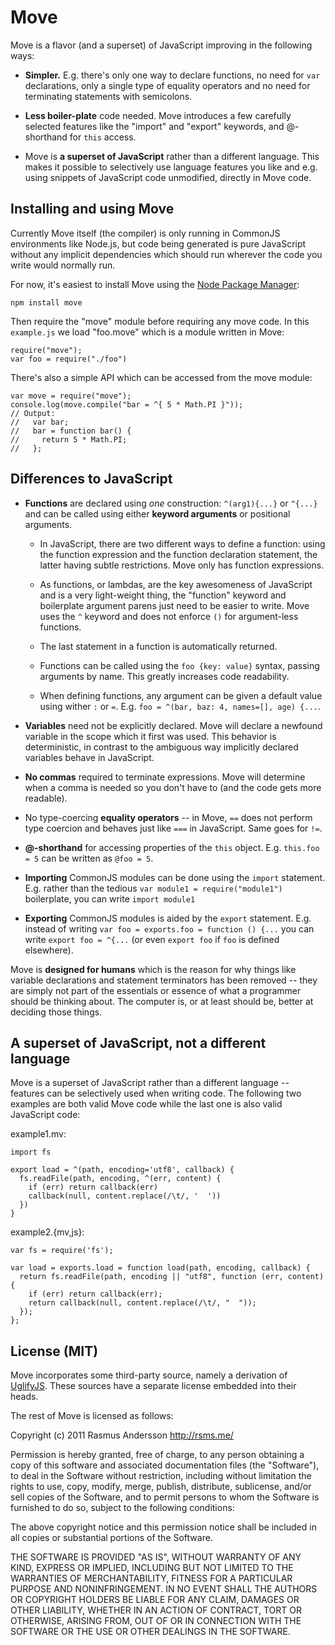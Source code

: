 # Move

Move is a flavor (and a superset) of JavaScript improving in the following ways:

- **Simpler.** E.g. there's only one way to declare functions, no need for `var` declarations, only a single type of equality operators and no need for terminating statements with semicolons.

- **Less boiler-plate** code needed. Move introduces a few carefully selected features like the "import" and "export" keywords, and @-shorthand for `this` access.

- Move is **a superset of JavaScript** rather than a different language. This makes it possible to selectively use language features you like and e.g. using snippets of JavaScript code unmodified, directly in Move code.

## Installing and using Move

Currently Move itself (the compiler) is only running in CommonJS environments like Node.js, but code being generated is pure JavaScript without any implicit dependencies which should run wherever the code you write would normally run.

For now, it's easiest to install Move using the [Node Package Manager](http://npmjs.org/):

    npm install move

Then require the "move" module before requiring any move code. In this `example.js` we load "foo.move" which is a module written in Move:

    require("move");
    var foo = require("./foo")

There's also a simple API which can be accessed from the move module:

    var move = require("move");
    console.log(move.compile("bar = ^{ 5 * Math.PI }"));
    // Output:
    //   var bar;
    //   bar = function bar() {
    //     return 5 * Math.PI;
    //   };

## Differences to JavaScript

- **Functions** are declared using *one* construction: `^(arg1){...}` or `^{...}` and can be called using either **keyword arguments** or positional arguments.
  
  - In JavaScript, there are two different ways to define a function: using the function expression and the function declaration statement, the latter having subtle restrictions. Move only has function expressions.
  
  - As functions, or lambdas, are the key awesomeness of JavaScript and is a very light-weight thing, the "function" keyword and boilerplate argument parens just need to be easier to write. Move uses the `^` keyword and does not enforce `()` for argument-less functions.

  - The last statement in a function is automatically returned.
  
  - Functions can be called using the `foo {key: value}` syntax, passing arguments by name. This greatly increases code readability.
  
  - When defining functions, any argument can be given a default value using wither `:` or `=`. E.g. `foo = ^(bar, baz: 4, names=[], age) {...`.

- **Variables** need not be explicitly declared. Move will declare a newfound variable in the scope which it first was used. This behavior is deterministic, in contrast to the ambiguous way implicitly declared variables behave in JavaScript.

- **No commas** required to terminate expressions. Move will determine when a comma is needed so you don't have to (and the code gets more readable).

- No type-coercing **equality operators** -- in Move, `==` does not perform type coercion and behaves just like `===` in JavaScript. Same goes for `!=`.

- **@-shorthand** for accessing properties of the `this` object. E.g. `this.foo = 5` can be written as `@foo = 5`.

- **Importing** CommonJS modules can be done using the `import` statement. E.g. rather than the tedious `var module1 = require("module1")` boilerplate, you can write `import module1`

- **Exporting** CommonJS modules is aided by the `export` statement. E.g. instead of writing `var foo = exports.foo = function () {...` you can write `export foo = ^{...` (or even `export foo` if `foo` is defined elsewhere).

Move is **designed for humans** which is the reason for why things like variable declarations and statement terminators has been removed -- they are simply not part of the essentials or essence of what a programmer should be thinking about. The computer is, or at least should be, better at deciding those things.

## A superset of JavaScript, not a different language

Move is a superset of JavaScript rather than a different language -- features can be selectively used when writing code. The following two examples are both valid Move code while the last one is also valid JavaScript code:

example1.mv:

    import fs
    
    export load = ^(path, encoding='utf8', callback) {
      fs.readFile(path, encoding, ^(err, content) {
        if (err) return callback(err)
        callback(null, content.replace(/\t/, '  '))
      })
    }

example2.{mv,js}:

    var fs = require('fs');
    
    var load = exports.load = function load(path, encoding, callback) {
      return fs.readFile(path, encoding || "utf8", function (err, content) {
        if (err) return callback(err);
        return callback(null, content.replace(/\t/, "  "));
      });
    };

## License (MIT)

Move incorporates some third-party source, namely a derivation of [UglifyJS](https://github.com/mishoo/UglifyJS). These sources have a separate license embedded into their heads.

The rest of Move is licensed as follows:

Copyright (c) 2011 Rasmus Andersson <http://rsms.me/>

Permission is hereby granted, free of charge, to any person obtaining a copy
of this software and associated documentation files (the "Software"), to deal
in the Software without restriction, including without limitation the rights
to use, copy, modify, merge, publish, distribute, sublicense, and/or sell
copies of the Software, and to permit persons to whom the Software is
furnished to do so, subject to the following conditions:

The above copyright notice and this permission notice shall be included in
all copies or substantial portions of the Software.

THE SOFTWARE IS PROVIDED "AS IS", WITHOUT WARRANTY OF ANY KIND, EXPRESS OR
IMPLIED, INCLUDING BUT NOT LIMITED TO THE WARRANTIES OF MERCHANTABILITY,
FITNESS FOR A PARTICULAR PURPOSE AND NONINFRINGEMENT. IN NO EVENT SHALL THE
AUTHORS OR COPYRIGHT HOLDERS BE LIABLE FOR ANY CLAIM, DAMAGES OR OTHER
LIABILITY, WHETHER IN AN ACTION OF CONTRACT, TORT OR OTHERWISE, ARISING FROM,
OUT OF OR IN CONNECTION WITH THE SOFTWARE OR THE USE OR OTHER DEALINGS IN
THE SOFTWARE.
